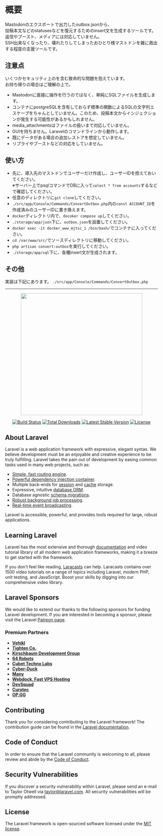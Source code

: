 <h1>
  概要
</h1>

<p>
  Mastodonのエクスポートで出力したoutbox.jsonから、<br>
  投稿本文などのstatusesなどを復元するためのinsert文を生成するツールです。<br>
  返信やブースト、メディアには対応していません。<br>
  SSH出来なくなったり、壊れたりしてしまったおひとり様マストドンを雑に救出する程度の支援ツールです。
</p>

<h2>
  注意点
</h2>

<p>
  いくつかセキュリティ上のを含む致命的な問題を抱えています。<br>
  お持ち帰りの場合はご理解の上で。
</p>
<ul>
  <li>Mastodonに直接に操作を行うのではなく、単純にSQLファイルを生成します。</li>
  <li>コンテナにpostgreSQLを含有しておらず標準の関数によるSQLの文字列エスケープをちゃんとしていません。このため、投稿本文からインジェクションが発生する可能性があるかもしれません。</li>
  <li>media_attachmentsはファイルの扱いまで対応していません。</li>
  <li>GUIを持ちません。Laravelのコマンドラインから動作します。</li>
  <li>既にデータがある場合の追加レストアを想定していません。</li>
  <li>リプライやブーストなどの対応をしていません。</li>
</ul>

<h2>
  使い方
</h2>

<ul>
  <li>先に、導入先のマストドンでユーザーだけ作成し、ユーザーIDを控えておいてください。<br/>※サーバー上でpsqlコマンドでDBに入って<code>select * from accounts</code>するなどで確認してください。</li>
  <li>任意のディレクトリに<code>git clone</code>してください。</li>
  <li><code>./src/app/Console/Commands/ConvertOutbox.php</code>内の<code>const ACCOUNT_ID</code>を作成済みのユーザーIDに書き換えます。</li>
  <li><code>docker</code>ディレクトリ内で、<code>docoker compose up</code>してください。</li>
  <li><code>./storage/app/json</code>下に、<code>outbox.json</code>を設置してください。</li>
  <li><code>docker exec -it docker_www_mjtsc_1 /bin/bash/</code>でコンテナに入ってください。</li>
  <li><code>cd /var/www/src/</code>でソースディレクトリに移動してください。</li>
  <li><code>php artisan convert:outbox</code>を実行してください。</li>
  <li><code>./storage/app/sql</code>下に、各種insert文が生成されます。</li>
</ul>

<h2>
   その他
</h2>

<p>
  実装は下記にあります。
  <code>./src/app/Console/Commands/ConvertOutbox.php</code>
</p>
<hr>

<p align="center"><a href="https://laravel.com" target="_blank"><img src="https://raw.githubusercontent.com/laravel/art/master/logo-lockup/5%20SVG/2%20CMYK/1%20Full%20Color/laravel-logolockup-cmyk-red.svg" width="400"></a></p>

<p align="center">
<a href="https://travis-ci.org/laravel/framework"><img src="https://travis-ci.org/laravel/framework.svg" alt="Build Status"></a>
<a href="https://packagist.org/packages/laravel/framework"><img src="https://img.shields.io/packagist/dt/laravel/framework" alt="Total Downloads"></a>
<a href="https://packagist.org/packages/laravel/framework"><img src="https://img.shields.io/packagist/v/laravel/framework" alt="Latest Stable Version"></a>
<a href="https://packagist.org/packages/laravel/framework"><img src="https://img.shields.io/packagist/l/laravel/framework" alt="License"></a>
</p>

## About Laravel

Laravel is a web application framework with expressive, elegant syntax. We believe development must be an enjoyable and creative experience to be truly fulfilling. Laravel takes the pain out of development by easing common tasks used in many web projects, such as:

- [Simple, fast routing engine](https://laravel.com/docs/routing).
- [Powerful dependency injection container](https://laravel.com/docs/container).
- Multiple back-ends for [session](https://laravel.com/docs/session) and [cache](https://laravel.com/docs/cache) storage.
- Expressive, intuitive [database ORM](https://laravel.com/docs/eloquent).
- Database agnostic [schema migrations](https://laravel.com/docs/migrations).
- [Robust background job processing](https://laravel.com/docs/queues).
- [Real-time event broadcasting](https://laravel.com/docs/broadcasting).

Laravel is accessible, powerful, and provides tools required for large, robust applications.

## Learning Laravel

Laravel has the most extensive and thorough [documentation](https://laravel.com/docs) and video tutorial library of all modern web application frameworks, making it a breeze to get started with the framework.

If you don't feel like reading, [Laracasts](https://laracasts.com) can help. Laracasts contains over 1500 video tutorials on a range of topics including Laravel, modern PHP, unit testing, and JavaScript. Boost your skills by digging into our comprehensive video library.

## Laravel Sponsors

We would like to extend our thanks to the following sponsors for funding Laravel development. If you are interested in becoming a sponsor, please visit the Laravel [Patreon page](https://patreon.com/taylorotwell).

### Premium Partners

- **[Vehikl](https://vehikl.com/)**
- **[Tighten Co.](https://tighten.co)**
- **[Kirschbaum Development Group](https://kirschbaumdevelopment.com)**
- **[64 Robots](https://64robots.com)**
- **[Cubet Techno Labs](https://cubettech.com)**
- **[Cyber-Duck](https://cyber-duck.co.uk)**
- **[Many](https://www.many.co.uk)**
- **[Webdock, Fast VPS Hosting](https://www.webdock.io/en)**
- **[DevSquad](https://devsquad.com)**
- **[Curotec](https://www.curotec.com/services/technologies/laravel/)**
- **[OP.GG](https://op.gg)**

## Contributing

Thank you for considering contributing to the Laravel framework! The contribution guide can be found in the [Laravel documentation](https://laravel.com/docs/contributions).

## Code of Conduct

In order to ensure that the Laravel community is welcoming to all, please review and abide by the [Code of Conduct](https://laravel.com/docs/contributions#code-of-conduct).

## Security Vulnerabilities

If you discover a security vulnerability within Laravel, please send an e-mail to Taylor Otwell via [taylor@laravel.com](mailto:taylor@laravel.com). All security vulnerabilities will be promptly addressed.

## License

The Laravel framework is open-sourced software licensed under the [MIT license](https://opensource.org/licenses/MIT).
